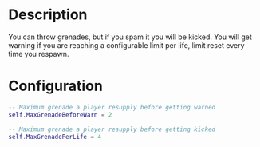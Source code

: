 # Description

You can throw grenades, but if you spam it you will be kicked. You will get warning if you are reaching a configurable limit per life, limit reset every time you respawn.

# Configuration

```lua
-- Maximum grenade a player resupply before getting warned
self.MaxGrenadeBeforeWarn = 2

-- Maximum grenade a player resupply before getting kicked
self.MaxGrenadePerLife = 4
```
